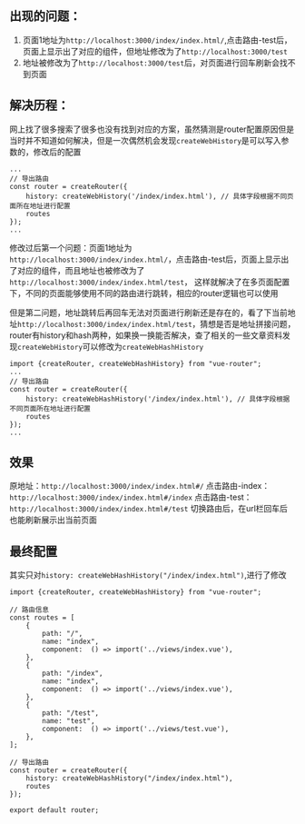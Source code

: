 ## 出现的问题：

1. 页面1地址为`http://localhost:3000/index/index.html/`,点击路由-test后，页面上显示出了对应的组件，但地址修改为了`http://localhost:3000/test`
2. 地址被修改为了`http://localhost:3000/test`后，对页面进行回车刷新会找不到页面

## 解决历程：

网上找了很多搜索了很多也没有找到对应的方案，虽然猜测是router配置原因但是当时并不知道如何解决，但是一次偶然机会发现`createWebHistory`是可以写入参数的，修改后的配置

```
...
// 导出路由
const router = createRouter({
    history: createWebHistory('/index/index.html'), // 具体字段根据不同页面所在地址进行配置
    routes
});
...
```

修改过后第一个问题：页面1地址为`http://localhost:3000/index/index.html/`，点击路由-test后，页面上显示出了对应的组件，而且地址也被修改为了`http://localhost:3000/index/index.html/test`，
这样就解决了在多页面配置下，不同的页面能够使用不同的路由进行跳转，相应的router逻辑也可以使用

但是第二问题，地址跳转后再回车无法对页面进行刷新还是存在的，看了下当前地址`http://localhost:3000/index/index.html/test`，猜想是否是地址拼接问题，router有history和hash两种，如果换一换能否解决，查了相关的一些文章资料发现`createWebHistory`可以修改为`createWebHashHistory`

```
import {createRouter, createWebHashHistory} from "vue-router";
...
// 导出路由
const router = createRouter({
    history: createWebHashHistory('/index/index.html'), // 具体字段根据不同页面所在地址进行配置
    routes
});
...
```

## 效果

原地址：`http://localhost:3000/index/index.html#/`
点击路由-index：`http://localhost:3000/index/index.html#/index`
点击路由-test：`http://localhost:3000/index/index.html#/test`
切换路由后，在url栏回车后也能刷新展示出当前页面

## 最终配置

其实只对`history: createWebHashHistory("/index/index.html")`,进行了修改

```
import {createRouter, createWebHashHistory} from "vue-router";

// 路由信息
const routes = [
    {
        path: "/",
        name: "index",
        component:  () => import('../views/index.vue'),
    },
    {
        path: "/index",
        name: "index",
        component:  () => import('../views/index.vue'),
    },
    {
        path: "/test",
        name: "test",
        component:  () => import('../views/test.vue'),
    },
];

// 导出路由
const router = createRouter({
    history: createWebHashHistory("/index/index.html"),
    routes
});

export default router;
```

